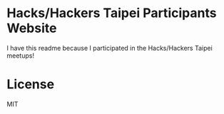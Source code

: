 Hacks/Hackers Taipei Participants Website
===========

I have this readme because I participated in the Hacks/Hackers Taipei meetups!



License
===========
MIT
